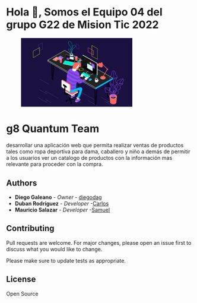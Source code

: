 <p align="center">
    <h1>Hola 👋, Somos el Equipo 04 del grupo G22 de Mision Tic 2022</h1>
        <figure>
            <img src="./docs/images/GRAFI.gif" alt="gif desarrollador" width="300">
        </figure>
</p>

<h1> g8 Quantum Team </h1>

desarrollar una aplicación web que permita realizar ventas de productos tales como ropa deportiva para dama, caballero y niño a demás de permitir a los usuarios ver un catalogo de productos con la información mas relevante para proceder con la  compra.


## Authors

- **Diego Galeano** - _Owner_ - [diegodag](https://github.com/dgaleano201611)
- **Duban Rodríguez** - _Developer_ -[Carlos](https://github.com/Caac2022)
- **Mauricio Salazar** - _Developer_ -[Samuel](https://github.com/samuelbernal44)


## Contributing
Pull requests are welcome. For major changes, please open an issue first to discuss what you would like to change.

Please make sure to update tests as appropriate.

## License
Open Source
